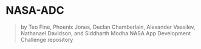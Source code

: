 # NASA-ADC
> by Teo Fine, Phoenix Jones, Declan Chamberlain, Alexander Vassilev, Nathanael Davidson, and Siddharth Modha
NASA App Development Challenge repository
